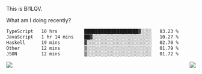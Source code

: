 This is BI1LQV.

What am I doing recently?

<!--START_SECTION:waka-->

```txt
TypeScript   10 hrs          ████████████████████▓░░░░   83.23 %
JavaScript   1 hr 14 mins    ██▓░░░░░░░░░░░░░░░░░░░░░░   10.27 %
Haskell      19 mins         ▓░░░░░░░░░░░░░░░░░░░░░░░░   02.70 %
Other        12 mins         ▒░░░░░░░░░░░░░░░░░░░░░░░░   01.79 %
JSON         12 mins         ▒░░░░░░░░░░░░░░░░░░░░░░░░   01.72 %
```

<!--END_SECTION:waka-->
<img align="right" src="https://github-readme-stats.vercel.app/api?username=bi1lqv&show_icons=true&count_private=true">

<img src="https://metrics.lecoq.io/bi1lqv?template=classic&base.activity=0&base.community=0&base.repositories=0&base.metadata=0&isocalendar=1&base=header%2C%20activity%2C%20community%2C%20repositories%2C%20metadata&base.indepth=false&base.hireable=false&isocalendar=false&isocalendar.duration=full-year&config.timezone=Asia%2FShanghai">
